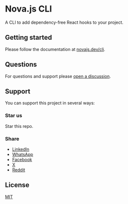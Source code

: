 # Nova.js CLI

A CLI to add dependency-free React hooks to your project.

## Getting started

Please follow the documentation at [novajs.dev/cli](https://novajs.dev/cli).

## Questions

For questions and support please [open a discussion](https://github.com/novajslabs/cli/discussions).

## Support

You can support this project in several ways:

### Star us

Star this repo.

### Share

- [LinkedIn](http://www.linkedin.com/shareArticle?mini=true&url=https://novajs.dev/cli)
- [WhatsApp](https://api.whatsapp.com/send?text=https://novajs.dev/cli)
- [Facebook](https://www.facebook.com/sharer/sharer.php?u=https://novajs.dev/cli)
- [X](https://twitter.com/intent/tweet?url=https://novajs.dev/cli)
- [Reddit](https://www.reddit.com/submit?url=https://novajs.dev/cli)

## License

[MIT](https://github.com/novajslabs/cli/blob/main/LICENSE)
